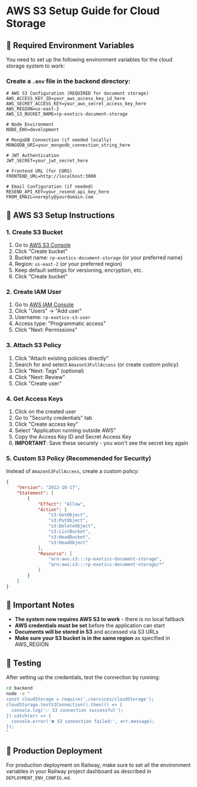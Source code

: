 # AWS S3 Setup Guide for Cloud Storage

## 🔧 Required Environment Variables

You need to set up the following environment variables for the cloud storage system to work:

### Create a `.env` file in the backend directory:

```env
# AWS S3 Configuration (REQUIRED for document storage)
AWS_ACCESS_KEY_ID=your_aws_access_key_id_here
AWS_SECRET_ACCESS_KEY=your_aws_secret_access_key_here
AWS_REGION=us-east-2
AWS_S3_BUCKET_NAME=rp-exotics-document-storage

# Node Environment
NODE_ENV=development

# MongoDB Connection (if needed locally)
MONGODB_URI=your_mongodb_connection_string_here

# JWT Authentication
JWT_SECRET=your_jwt_secret_here

# Frontend URL (for CORS)
FRONTEND_URL=http://localhost:3000

# Email Configuration (if needed)
RESEND_API_KEY=your_resend_api_key_here
FROM_EMAIL=noreply@yourdomain.com
```

## 🔑 AWS S3 Setup Instructions

### 1. Create S3 Bucket

1. Go to [AWS S3 Console](https://console.aws.amazon.com/s3/)
2. Click "Create bucket"
3. Bucket name: `rp-exotics-document-storage` (or your preferred name)
4. Region: `us-east-2` (or your preferred region)
5. Keep default settings for versioning, encryption, etc.
6. Click "Create bucket"

### 2. Create IAM User

1. Go to [AWS IAM Console](https://console.aws.amazon.com/iam/)
2. Click "Users" → "Add user"
3. Username: `rp-exotics-s3-user`
4. Access type: "Programmatic access"
5. Click "Next: Permissions"

### 3. Attach S3 Policy

1. Click "Attach existing policies directly"
2. Search for and select `AmazonS3FullAccess` (or create custom policy)
3. Click "Next: Tags" (optional)
4. Click "Next: Review"
5. Click "Create user"

### 4. Get Access Keys

1. Click on the created user
2. Go to "Security credentials" tab
3. Click "Create access key"
4. Select "Application running outside AWS"
5. Copy the Access Key ID and Secret Access Key
6. **IMPORTANT**: Save these securely - you won't see the secret key again

### 5. Custom S3 Policy (Recommended for Security)

Instead of `AmazonS3FullAccess`, create a custom policy:

```json
{
    "Version": "2012-10-17",
    "Statement": [
        {
            "Effect": "Allow",
            "Action": [
                "s3:GetObject",
                "s3:PutObject",
                "s3:DeleteObject",
                "s3:ListBucket",
                "s3:HeadBucket",
                "s3:HeadObject"
            ],
            "Resource": [
                "arn:aws:s3:::rp-exotics-document-storage",
                "arn:aws:s3:::rp-exotics-document-storage/*"
            ]
        }
    ]
}
```

## 🚨 Important Notes

- **The system now requires AWS S3 to work** - there is no local fallback
- **AWS credentials must be set** before the application can start
- **Documents will be stored in S3** and accessed via S3 URLs
- **Make sure your S3 bucket is in the same region** as specified in AWS_REGION

## 🧪 Testing

After setting up the credentials, test the connection by running:

```bash
cd backend
node -e "
const cloudStorage = require('./services/cloudStorage');
cloudStorage.testS3Connection().then(() => {
  console.log('✅ S3 connection successful');
}).catch(err => {
  console.error('❌ S3 connection failed:', err.message);
});
"
```

## 🚀 Production Deployment

For production deployment on Railway, make sure to set all the environment variables in your Railway project dashboard as described in `DEPLOYMENT_ENV_CONFIG.md`. 